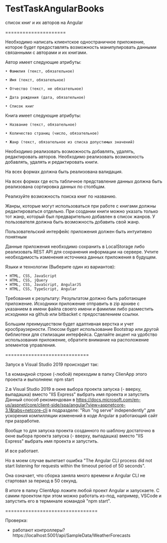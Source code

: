 # TestTaskAngularBooks


список книг и их авторов на Angular


=====================

Необходимо написать клиентское одностраничное приложение, которое будет предоставлять возможность манипулировать данными связанными с авторами и их книгами. 


Автор имеет следующие атрибуты:

    • Фамилия (текст, обязательное)
    
    • Имя (текст, обязательное)
    
    • Отчество (текст, не обязательное) 
    
    • Дата рождения (дата, обязательное)
    
    • Список книг 
    
Книга имеет следующие атрибуты:

    • Название (текст, обязательное)
    
    • Количество страниц (число, обязательное)
    
    • Жанр (текст, обязательное из списка допустимых значений)
    
Необходимо реализовать возможность добавлять, удалять, редактировать авторов. Необходимо реализовать возможность добавлять, удалять и редактировать книги. 


На всех формах должна быть реализована валидация.


На всех формах где есть табличное представление данных должна быть реализована сортировка данных по столбцам.

Реализуйте возможность поиска книг по названию.

Жанры, которые могут использоваться при работе с книгами должны редактироваться отдельно. При создании книги можно указать только тот жанр, который был предварительно добавлен в список жанров. У пользователя должна быть возможность добавить свой жанр.

Пользовательский интерфейс приложения должен быть интуитивно понятным

Данные приложения необходимо сохранить в LocalStorage либо реализовать REST API для сохранения информации на сервере. Учтите необходимость изменения источника данных приложения в будущем.

Языки и технологии (Выберите один из вариантов):

    • HTML, CSS, JavaScript
    • HTML, CSS, jQuery
    • HTML, CSS, JavaScript, AngularJS
    • HTML, CSS, TypeScript, Angular

Требования к результату:
Результатом должно быть работающее приложение. Исходники приложение отправить в zip архиве с указанием в имени файла своего имени и фамилии либо разместить исходники на github или bitbacket с предоставлением ссылки.

Большим преимуществом будет адаптивная верстка и учет кросбраузерности. Плюсом будет использование Bootstrap или другой библиотеки для стилизации интерфейса. Сделайте акцент на удобство использования приложение, обратите внимание на расположение элементов управления.

=============================


Запуск в Visual Studio 2019 происходит так:

1.в командной строке (-любой) переходим в папку ClienApp этого проекта и выполняем: npm start


2.в Visual Studio 2019 в окне выбора проекта запуска (- вверху, выпадашка) вместо "IIS Express" выбрать имя проекта и запустить
Данный способ рекомендован в https://docs.microsoft.com/en-us/aspnet/core/client-side/spa/angular?view=aspnetcore-3.1&tabs=netcore-cli в подразделе: "Run "ng serve" independently" для ускорения компилляции изменений в коде Angular в работающий сайт при разработке.

Вообще то для запуска проекта созданного по шаблону достаточно в окне выбора проекта запуска (- вверху, выпадашка) вместо "IIS Express" выбрать имя проекта и запустить.

И все работает.

Но в моем случае вылетает ошибка "The Angular CLI process did not start listening for requests within the timeout period of 50 seconds".

Она означает, что сборка заняла много времени и Angular CLI не стартовал за период в 50 секунд.

В итоге в папку ClientApp ложите любой проект Angular и запускаете. С самим проектом при этом можно работать из-под, например, VSCode и запустить его в терминале командой "npm start".

================================

Проверка:

- работают контроллеры? https://localhost:5001/api/SampleData/WeatherForecasts
